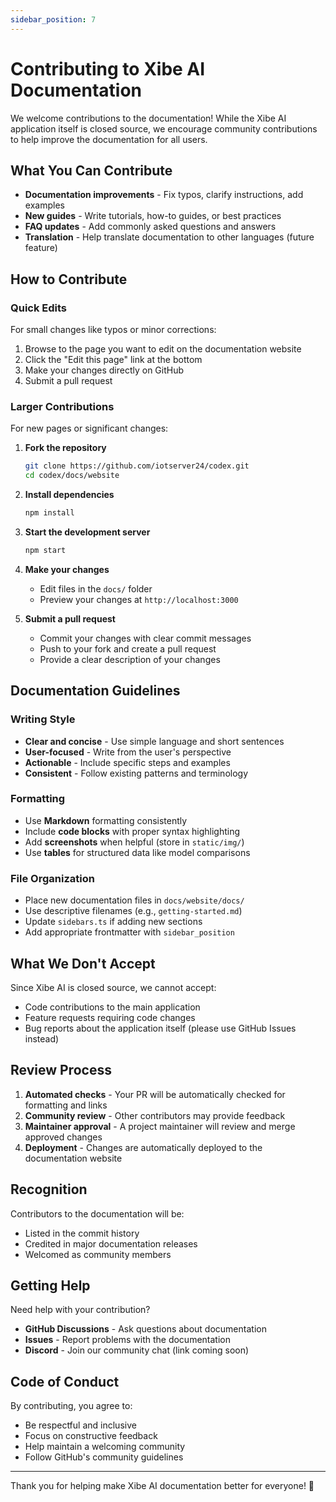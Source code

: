 ```yaml
---
sidebar_position: 7
---
```


# Contributing to Xibe AI Documentation

We welcome contributions to the documentation! While the Xibe AI application itself is closed source, we encourage community contributions to help improve the documentation for all users.

## What You Can Contribute

- **Documentation improvements** - Fix typos, clarify instructions, add examples
- **New guides** - Write tutorials, how-to guides, or best practices
- **FAQ updates** - Add commonly asked questions and answers
- **Translation** - Help translate documentation to other languages (future feature)

## How to Contribute

### Quick Edits
For small changes like typos or minor corrections:
1. Browse to the page you want to edit on the documentation website
2. Click the "Edit this page" link at the bottom
3. Make your changes directly on GitHub
4. Submit a pull request

### Larger Contributions
For new pages or significant changes:

1. **Fork the repository**
   ```bash
   git clone https://github.com/iotserver24/codex.git
   cd codex/docs/website
   ```

2. **Install dependencies**
   ```bash
   npm install
   ```

3. **Start the development server**
   ```bash
   npm start
   ```

4. **Make your changes**
   - Edit files in the `docs/` folder
   - Preview your changes at `http://localhost:3000`

5. **Submit a pull request**
   - Commit your changes with clear commit messages
   - Push to your fork and create a pull request
   - Provide a clear description of your changes

## Documentation Guidelines

### Writing Style
- **Clear and concise** - Use simple language and short sentences
- **User-focused** - Write from the user's perspective
- **Actionable** - Include specific steps and examples
- **Consistent** - Follow existing patterns and terminology

### Formatting
- Use **Markdown** formatting consistently
- Include **code blocks** with proper syntax highlighting
- Add **screenshots** when helpful (store in `static/img/`)
- Use **tables** for structured data like model comparisons

### File Organization
- Place new documentation files in `docs/website/docs/`
- Use descriptive filenames (e.g., `getting-started.md`)
- Update `sidebars.ts` if adding new sections
- Add appropriate frontmatter with `sidebar_position`

## What We Don't Accept

Since Xibe AI is closed source, we cannot accept:
- Code contributions to the main application
- Feature requests requiring code changes
- Bug reports about the application itself (please use GitHub Issues instead)

## Review Process

1. **Automated checks** - Your PR will be automatically checked for formatting and links
2. **Community review** - Other contributors may provide feedback
3. **Maintainer approval** - A project maintainer will review and merge approved changes
4. **Deployment** - Changes are automatically deployed to the documentation website

## Recognition

Contributors to the documentation will be:
- Listed in the commit history
- Credited in major documentation releases
- Welcomed as community members

## Getting Help

Need help with your contribution?
- **GitHub Discussions** - Ask questions about documentation
- **Issues** - Report problems with the documentation
- **Discord** - Join our community chat (link coming soon)

## Code of Conduct

By contributing, you agree to:
- Be respectful and inclusive
- Focus on constructive feedback
- Help maintain a welcoming community
- Follow GitHub's community guidelines

---

Thank you for helping make Xibe AI documentation better for everyone! 🎉 